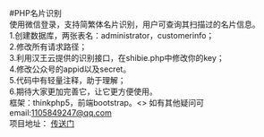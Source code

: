#PHP名片识别<br>
使用微信登录，支持简繁体名片识别，用户可查询其扫描过的名片信息。<br>
1.创建数据库，两张表名：administrator，customerinfo；<br>
2.修改所有请求路径；<br>
3.利用汉王云提供的识别接口，在shibie.php中修改你的key；<br>
4.修改公众号的appid以及secret。<br>
5.代码中有轻量注释，助于理解；<br>
6.期待大家更加完善它，让它更方便使用。<br>
框架：thinkphp5，前端bootstrap。<>
如有其他疑问可email:1105849247@qq.com<br>
项目地址：
[传送门](http://wx.yadongtextile.com/web/mingpian/public)
